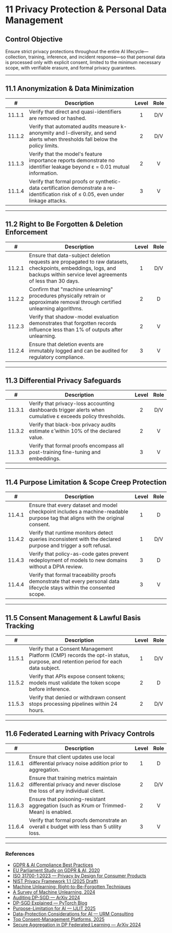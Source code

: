 # 11 Privacy Protection & Personal Data Management

## Control Objective

Ensure strict privacy protections throughout the entire AI lifecycle—collection, training, inference, and incident response—so that personal data is processed only with explicit consent, limited to the minimum necessary scope, with verifiable erasure, and formal privacy guarantees.

---

## 11.1 Anonymization & Data Minimization

|   #    | Description                                                                                                                           | Level | Role |
| :----: | ------------------------------------------------------------------------------------------------------------------------------------- | :---: | :--: |
| 11.1.1 | Verify that direct and quasi-identifiers are removed or hashed.                                                                       |   1   | D/V  |
| 11.1.2 | Verify that automated audits measure k-anonymity and l-diversity, and send alerts when thresholds fall below the policy limits.       |   2   | D/V  |
| 11.1.3 | Verify that the model's feature importance reports demonstrate no identifier leakage beyond ε = 0.01 mutual information.              |   2   |  V   |
| 11.1.4 | Verify that formal proofs or synthetic-data certification demonstrate a re-identification risk of ≤ 0.05, even under linkage attacks. |   3   |  V   |

---

## 11.2 Right to Be Forgotten & Deletion Enforcement

|   #    | Description                                                                                                                                                                 | Level | Role |
| :----: | --------------------------------------------------------------------------------------------------------------------------------------------------------------------------- | :---: | :--: |
| 11.2.1 | Ensure that data-subject deletion requests are propagated to raw datasets, checkpoints, embeddings, logs, and backups within service level agreements of less than 30 days. |   1   | D/V  |
| 11.2.2 | Confirm that "machine unlearning" procedures physically retrain or approximate removal through certified unlearning algorithms.                                             |   2   |  D   |
| 11.2.3 | Verify that shadow-model evaluation demonstrates that forgotten records influence less than 1% of outputs after unlearning.                                                 |   2   |  V   |
| 11.2.4 | Ensure that deletion events are immutably logged and can be audited for regulatory compliance.                                                                              |   3   |  V   |

---

## 11.3 Differential Privacy Safeguards

|   #    | Description                                                                                                | Level | Role |
| :----: | ---------------------------------------------------------------------------------------------------------- | :---: | :--: |
| 11.3.1 | Verify that privacy-loss accounting dashboards trigger alerts when cumulative ε exceeds policy thresholds. |   2   | D/V  |
| 11.3.2 | Verify that black-box privacy audits estimate ε̂ within 10% of the declared value.                         |   2   |  V   |
| 11.3.3 | Verify that formal proofs encompass all post-training fine-tuning and embeddings.                          |   3   |  V   |

---

## 11.4 Purpose Limitation & Scope Creep Protection

|   #    | Description                                                                                                                   | Level | Role |
| :----: | ----------------------------------------------------------------------------------------------------------------------------- | :---: | :--: |
| 11.4.1 | Ensure that every dataset and model checkpoint includes a machine-readable purpose tag that aligns with the original consent. |   1   |  D   |
| 11.4.2 | Verify that runtime monitors detect queries inconsistent with the declared purpose and trigger a soft refusal.                |   1   | D/V  |
| 11.4.3 | Verify that policy-as-code gates prevent redeployment of models to new domains without a DPIA review.                         |   3   |  D   |
| 11.4.4 | Verify that formal traceability proofs demonstrate that every personal data lifecycle stays within the consented scope.       |   3   |  V   |

---

## 11.5 Consent Management & Lawful Basis Tracking

|   #    | Description                                                                                                                     | Level | Role |
| :----: | ------------------------------------------------------------------------------------------------------------------------------- | :---: | :--: |
| 11.5.1 | Verify that a Consent Management Platform (CMP) records the opt-in status, purpose, and retention period for each data subject. |   1   | D/V  |
| 11.5.2 | Verify that APIs expose consent tokens; models must validate the token scope before inference.                                  |   2   |  D   |
| 11.5.3 | Verify that denied or withdrawn consent stops processing pipelines within 24 hours.                                             |   2   | D/V  |

---

## 11.6 Federated Learning with Privacy Controls

|   #    | Description                                                                                                      | Level | Role |
| :----: | ---------------------------------------------------------------------------------------------------------------- | :---: | :--: |
| 11.6.1 | Ensure that client updates use local differential privacy noise addition prior to aggregation.                   |   1   |  D   |
| 11.6.2 | Ensure that training metrics maintain differential privacy and never disclose the loss of any individual client. |   2   | D/V  |
| 11.6.3 | Ensure that poisoning-resistant aggregation (such as Krum or Trimmed-Mean) is enabled.                           |   2   |  V   |
| 11.6.4 | Verify that formal proofs demonstrate an overall ε budget with less than 5 utility loss.                         |   3   |  V   |

---

### References

* [GDPR & AI Compliance Best Practices](https://www.exabeam.com/explainers/gdpr-compliance/the-intersection-of-gdpr-and-ai-and-6-compliance-best-practices/)
* [EU Parliament Study on GDPR & AI, 2020](https://www.europarl.europa.eu/RegData/etudes/STUD/2020/641530/EPRS_STU%282020%29641530_EN.pdf)
* [ISO 31700-1:2023 — Privacy by Design for Consumer Products](https://www.iso.org/standard/84977.html)
* [NIST Privacy Framework 1.1 (2025 Draft)](https://www.nist.gov/privacy-framework)
* [Machine Unlearning: Right-to-Be-Forgotten Techniques](https://www.kaggle.com/code/tamlhp/machine-unlearning-the-right-to-be-forgotten)
* [A Survey of Machine Unlearning, 2024](https://arxiv.org/html/2209.02299v6)
* [Auditing DP-SGD — ArXiv 2024](https://arxiv.org/html/2405.14106v4)
* [DP-SGD Explained — PyTorch Blog](https://medium.com/pytorch/differential-privacy-series-part-1-dp-sgd-algorithm-explained-12512c3959a3)
* [Purpose-Limitation for AI — IJLIT 2025](https://academic.oup.com/ijlit/article/doi/10.1093/ijlit/eaaf003/8121663)
* [Data-Protection Considerations for AI — URM Consulting](https://www.urmconsulting.com/blog/data-protection-considerations-for-artificial-intelligence-ai)
* [Top Consent-Management Platforms, 2025](https://www.enzuzo.com/blog/best-consent-management-platforms)
* [Secure Aggregation in DP Federated Learning — ArXiv 2024](https://arxiv.org/abs/2407.19286)

